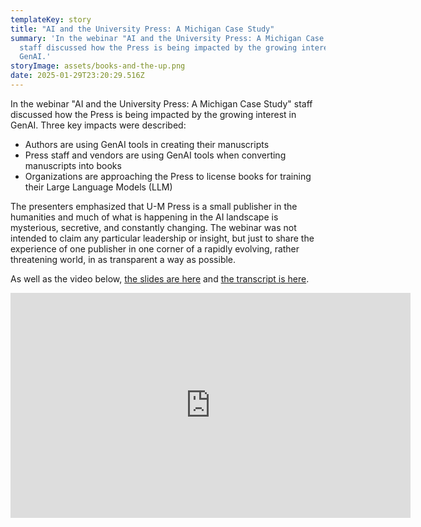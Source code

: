 ```yaml
---
templateKey: story
title: "AI and the University Press: A Michigan Case Study"
summary: 'In the webinar "AI and the University Press: A Michigan Case Study"
  staff discussed how the Press is being impacted by the growing interest in
  GenAI.'
storyImage: assets/books-and-the-up.png
date: 2025-01-29T23:20:29.516Z
---
```

In the webinar "AI and the University Press: A Michigan Case Study" staff discussed how the Press is being impacted by the growing interest in GenAI. Three key impacts were described:

* Authors are using GenAI tools in creating their manuscripts
* Press staff and vendors are using GenAI tools when converting manuscripts into books
* Organizations are approaching the Press to license books for training their Large Language Models (LLM)

The presenters emphasized that U-M Press is a small publisher in the humanities and much of what is happening in the AI landscape is mysterious, secretive, and constantly changing. The webinar was not intended to claim any particular leadership or insight, but just to share the experience of one publisher in one corner of a rapidly evolving, rather threatening world, in as transparent a way as possible.

As well as the video below, [the slides are here](https://docs.google.com/presentation/d/1hyrHBaQS3-rm00j-AYaocFvFth5PTfq6hTn-tC7Rd60/edit?usp=sharing) and [the transcript is here](https://docs.google.com/document/d/1l92UFcKOEs1CxVa7VsiMKUb8MAmIA4JRaKu91Jrlbek/edit?usp=sharing).

<iframe id="kaltura_player" src='https://cdnapisec.kaltura.com/p/1038472/embedPlaykitJs/uiconf_id/54883762?iframeembed=true&amp;entry_id=1_a2kr2dhd&amp;config%5Bprovider%5D=%7B%22widgetId%22%3A%221_8i0cn7fm%22%7D&amp;config%5Bplayback%5D=%7B%22startTime%22%3A0%7D'  style="width: 640px;height: 360px;border: 0;" allowfullscreen webkitallowfullscreen mozAllowFullScreen allow="autoplay \*; fullscreen \*; encrypted-media *" sandbox="allow-downloads allow-forms allow-same-origin allow-scripts allow-top-navigation allow-pointer-lock allow-popups allow-modals allow-orientation-lock allow-popups-to-escape-sandbox allow-presentation allow-top-navigation-by-user-activation" title="AI and the University Press: A Case Study from the University of Michigan"></iframe>